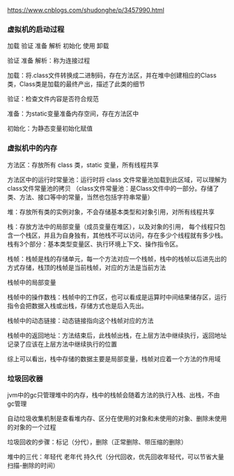 https://www.cnblogs.com/shudonghe/p/3457990.html

<h3>虚拟机的启动过程</h3>

加载 验证 准备 解析 初始化 使用 卸载

验证 准备 解析：称为连接过程

加载：将.class文件转换成二进制码，存在方法区，并在堆中创建相应的Class类，Class类是加载的最终产出，描述了此类的细节

验证：检查文件内容是否符合规范

准备：为static变量准备内存空间，存在方法区中

初始化：为静态变量初始化赋值

<h3>虚拟机中的内存</h3>

方法区：存放所有 class 类，static 变量，所有线程共享

方法区中的运行时常量池：运行时将 class 文件常量池加载到此区域，可以理解为class文件常量池的拷贝
（class文件常量池：是Class文件中的一部分。存储了类、方法、接口等中的常量，当然也包括字符串常量）

堆：存放所有类的实例对象，不会存储基本类型和对象引用，对所有线程共享

栈：存放方法中的局部变量（成员变量在堆区），以及对象的引用，
每个线程只包含一个栈区，并且为自身独有，其他栈不可以访问，存在多少个线程就有多少栈。
栈有3个部分：基本类型变量区、执行环境上下文、操作指令区。

栈帧：栈帧是栈的存储单元，每一个方法对应一个栈帧，栈中的栈帧以后进先出的方式存储，栈顶的栈帧是当前栈帧，对应的方法是当前方法

栈帧中的局部变量

栈帧中的操作数栈：栈帧中的工作区，也可以看成是运算时中间结果储存区，运行指令会把数据入栈或出栈，存储方式也是后入先出。

栈帧中的动态链接：动态链接指向这个栈帧对应的方法

栈帧中的返回地址：方法结束后，此栈帧出栈，在上层方法中继续执行，返回地址记录了应该在上层方法中继续执行的位置

综上可以看出，栈中存储的数据主要是局部变量，栈帧对应着一个方法的作用域


<h3>垃圾回收器</h3>

jvm中的gc只管理堆中的内存，栈中的栈帧会随着方法的执行入栈、出栈，不由gc管理

自动垃圾收集机制是查看堆内存、区分在使用的对象和未使用的对象、删除未使用的对象的一个过程

垃圾回收的步骤：标记（分代），删除（正常删除、带压缩的删除）

堆中的三代：年轻代 老年代 持久代（分代回收，优先回收年轻代，可以节省大量扫描-删除的时间）
